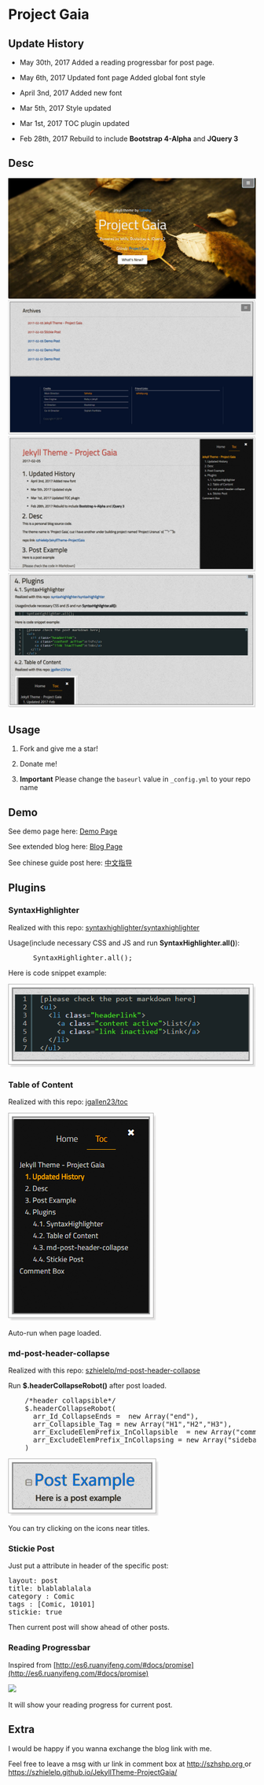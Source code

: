 # Project Gaia


## Update History

- May 30th, 2017
Added a reading progressbar for post page.

- May 6th, 2017
Updated font page
Added global font style

- April 3nd, 2017
Added new font

- Mar 5th, 2017
Style updated

- Mar 1st, 2017
TOC plugin updated

- Feb 28th, 2017
Rebuild to include **Bootstrap 4-Alpha** and **JQuery 3**

## Desc

![](    demo/1.jpg  )
![](    demo/2.jpg  )
![](    demo/3.jpg  )
![](    demo/4.jpg  )


## Usage

1. Fork and give me a star!

1. Donate me!

1. **Important** Please change the `baseurl` value in  `_config.yml` to your repo name

## Demo

See demo page here: [    Demo Page   ](https://szhielelp.github.io/JekyllTheme-ProjectGaia/)

See extended blog here: [    Blog Page   ](http://szhshp.org/)

See chinese guide post here: [   中文指导    ](http://szhshp.org?pagename=/tech/2017/01/09/projectgaia.html)

## Plugins

### SyntaxHighlighter

Realized with this repo: [    syntaxhighlighter/syntaxhighlighter](https://github.com/syntaxhighlighter/syntaxhighlighter)

Usage(include necessary CSS and JS and run **SyntaxHighlighter.all()**):

<pre class="brush: html">
      SyntaxHighlighter.all();
</pre>

Here is code snippet example:

![](    demo/X3.png )

### Table of Content

Realized with this repo: [    jgallen23/toc  ](https://github.com/jgallen23/toc)

![](   demo/X2.png   )

Auto-run when page loaded.

### md-post-header-collapse

Realized with this repo: [    szhielelp/md-post-header-collapse  ](https://github.com/szhielelp/md-post-header-collapse)

Run **$.headerCollapseRobot()** after post loaded.

<pre class="brush: js">
    /*header collapsible*/
    $.headerCollapseRobot(
      arr_Id_CollapseEnds =  new Array("end"),                       
      arr_Collapsible_Tag = new Array("H1","H2","H3"),                       
      arr_ExcludeElemPrefix_InCollapsible  = new Array("comment-"),      
      arr_ExcludeElemPrefix_InCollapsing = new Array("sidebar-toc-Ik4D-")
    )
</pre>

![](   demo/X1.png   )

You can try clicking on the icons near titles.

### Stickie Post

Just put a attribute in header of the specific post:

 <pre class="brush: html; highlight: [5]">
layout: post
title: blablablalala
category : Comic
tags : [Comic, 10101]
stickie: true
</pre>

Then current post will show ahead of other posts.

### Reading Progressbar

Inspired from [http://es6.ruanyifeng.com/#docs/promise](http://es6.ruanyifeng.com/#docs/promise)

![](   https://szhielelp.github.io/JekyllTheme-ProjectGaia/demo/X4.png   )

It will show your reading progress for current post.


## Extra

I would be happy if you wanna exchange the blog link with me.

Feel free to leave a msg with ur link in comment box at  [     http://szhshp.org  ](http://szhshp.org) or [   https://szhielelp.github.io/JekyllTheme-ProjectGaia/    ](https://szhielelp.github.io/JekyllTheme-ProjectGaia/)
